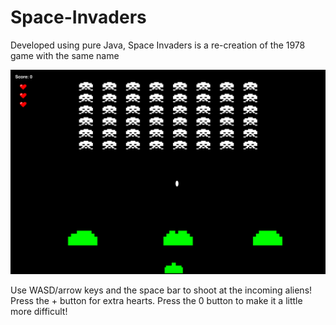 # Space-Invaders
Developed using pure Java, Space Invaders is a re-creation of the 1978 game with the same name

![Space-Invaders-Image1](Space%20Invaders/Screen1.png)

Use WASD/arrow keys and the space bar to shoot at the incoming aliens!
Press the + button for extra hearts.
Press the 0 button to make it a little more difficult!
